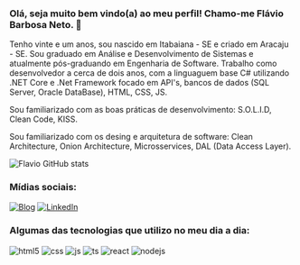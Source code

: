 ### Olá, seja muito bem vindo(a) ao meu perfil! Chamo-me Flávio Barbosa Neto. 👋
Tenho vinte e um anos, sou nascido em Itabaiana - SE e criado em Aracaju - SE.
Sou graduado em Análise e Desenvolvimento de Sistemas e atualmente pós-graduando em Engenharia de Software.
Trabalho como desenvolvedor a cerca de dois anos, com a linguaguem base C# utilizando .NET Core e .Net Framework focado em API's, bancos de dados (SQL Server, Oracle DataBase), HTML, CSS, JS.

Sou familiarizado com as boas práticas de desenvolvimento:
S.O.L.I.D,
Clean Code,
KISS.

Sou familiarizado com os desing e arquitetura de software:
Clean Architecture,
Onion Architecture,
Microsservices,
DAL (Data Access Layer).

![Flavio GitHub stats](https://github-readme-stats.vercel.app/api?username=flavioneto-prog&show_icons=true&theme=dark)

### Mídias sociais: 
[![Blog](https://img.shields.io/badge/Blogger-FF5722?style=for-the-badge&logo=blogger&logoColor=white)](https://flavionetodev.blogspot.com)
[![LinkedIn](https://img.shields.io/badge/LinkedIn-0077B5?style=for-the-badge&logo=linkedin&logoColor=white)](https://www.linkedin.com/in/fl%C3%A1vio-neto-183b46214)


### Algumas das tecnologias que utilizo no meu dia a dia:
<div style="display: inline_block">
  <img align="center" alt="html5" src="https://img.shields.io/badge/HTML5-E34F26?style=for-the-badge&logo=html5&logoColor=white" />
  <img align="center" alt="css" src="https://img.shields.io/badge/CSS3-1572B6?style=for-the-badge&logo=css3&logoColor=white" />
  <img align="center" alt="js" src="https://img.shields.io/badge/JavaScript-F7DF1E?style=for-the-badge&logo=javascript&logoColor=black" />
  <img align="center" alt="ts" src="https://img.shields.io/badge/C%23-239120?style=for-the-badge&logo=c-sharp&logoColor=white" />
  <img align="center" alt="react" src="https://img.shields.io/badge/.NET-5C2D91?style=for-the-badge&logo=.net&logoColor=white" />
  <img align="center" alt="nodejs" src="https://img.shields.io/badge/Google_Cloud-4285F4?style=for-the-badge&logo=google-cloud&logoColor=white" />
</div><br/>
